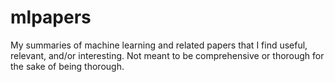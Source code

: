 # mlpapers

My summaries of machine learning and related papers that I find useful, relevant, and/or interesting. Not meant to be comprehensive or thorough for the sake of being thorough.
